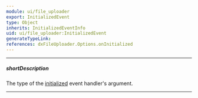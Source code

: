 ```yaml
---
module: ui/file_uploader
export: InitializedEvent
type: Object
inherits: InitializedEventInfo
uid: ui/file_uploader:InitializedEvent
generateTypeLink: 
references: dxFileUploader.Options.onInitialized
---
```

---
##### shortDescription
The type of the [initialized]({basewidgetpath}/Events/#initialized) event handler's argument.

---
<!-- Description goes here -->